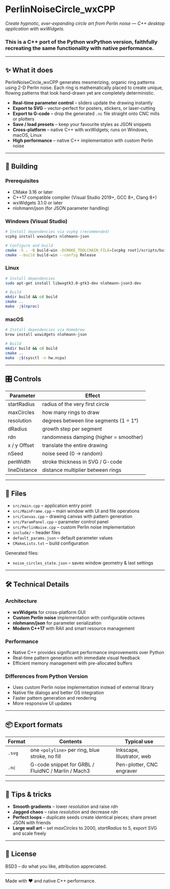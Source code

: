 # PerlinNoiseCircle_wxCPP
*Create hypnotic, ever-expanding circle art from Perlin noise — C++ desktop application with wxWidgets.*

### This is a C++ port of the Python wxPython version, faithfully recreating the same functionality with native performance.

---

## ✨ What it does

PerlinNoiseCircle_wxCPP generates mesmerizing, organic ring patterns using 2-D Perlin noise. Each ring is mathematically placed to create unique, flowing patterns that look hand-drawn yet are completely deterministic.

- **Real-time parameter control** – sliders update the drawing instantly
- **Export to SVG** – vector-perfect for posters, stickers, or laser-cutting  
- **Export to G-code** – drop the generated `.nc` file straight onto CNC mills or plotters
- **Save / load presets** – keep your favourite styles as JSON snippets
- **Cross-platform** – native C++ with wxWidgets; runs on Windows, macOS, Linux
- **High performance** – native C++ implementation with custom Perlin noise

---

## 🚀 Building

### Prerequisites
- CMake 3.16 or later
- C++17 compatible compiler (Visual Studio 2019+, GCC 8+, Clang 8+)
- wxWidgets 3.1.0 or later
- nlohmann/json (for JSON parameter handling)

### Windows (Visual Studio)
```bash
# Install dependencies via vcpkg (recommended)
vcpkg install wxwidgets nlohmann-json

# Configure and build
cmake -S . -B build-win -DCMAKE_TOOLCHAIN_FILE=[vcpkg root]/scripts/buildsystems/vcpkg.cmake
cmake --build build-win --config Release
```

### Linux
```bash
# Install dependencies
sudo apt-get install libwxgtk3.0-gtk3-dev nlohmann-json3-dev

# Build
mkdir build && cd build
cmake ..
make -j$(nproc)
```

### macOS
```bash
# Install dependencies via Homebrew
brew install wxwidgets nlohmann-json

# Build
mkdir build && cd build
cmake ..
make -j$(sysctl -n hw.ncpu)
```

---

## 🎛️ Controls

| Parameter        | Effect |
|------------------|--------|
| startRadius      | radius of the very first circle |
| maxCircles       | how many rings to draw |
| resolution       | degrees between line segments (1 = 1°) |
| dRadius          | growth step per segment |
| rdn              | randomness damping (higher = smoother) |
| x / y Offset     | translate the entire drawing |
| nSeed            | noise seed (0 → random) |
| penWidth         | stroke thickness in SVG / G-code |
| lineDistance     | distance multiplier between rings |

---

## 📁 Files

- `src/main.cpp` – application entry point
- `src/MainFrame.cpp` – main window with UI and file operations
- `src/Canvas.cpp` – drawing canvas with pattern generation
- `src/ParamPanel.cpp` – parameter control panel
- `src/PerlinNoise.cpp` – custom Perlin noise implementation
- `include/` – header files
- `default_params.json` – default parameter values
- `CMakeLists.txt` – build configuration

Generated files:
- `noise_circles_state.json` – saves window geometry & last settings

---

## 🛠️ Technical Details

### Architecture
- **wxWidgets** for cross-platform GUI
- **Custom Perlin noise** implementation with configurable octaves
- **nlohmann/json** for parameter serialization
- **Modern C++17** with RAII and smart resource management

### Performance
- Native C++ provides significant performance improvements over Python
- Real-time pattern generation with immediate visual feedback
- Efficient memory management with pre-allocated buffers

### Differences from Python Version
- Uses custom Perlin noise implementation instead of external library
- Native file dialogs and better OS integration
- Faster pattern generation and rendering
- More responsive UI updates

---

## 📦 Export formats

| Format | Contents | Typical use |
|--------|----------|-------------|
| `.svg` | one `<polyline>` per ring, blue stroke, no fill | Inkscape, Illustrator, web |
| `.nc`  | G-code snippet for GRBL / FluidNC / Marlin / Mach3 | Pen-plotter, CNC engraver |

---

## 🧪 Tips & tricks

- **Smooth gradients** – lower *resolution* and raise *rdn*
- **Jagged chaos** – raise *resolution* and decrease *rdn*
- **Perfect loops** – duplicate seeds create identical pieces; share preset JSON with friends
- **Large wall art** – set *maxCircles* to 2000, *startRadius* to 5, export SVG and scale freely

---

## 📜 License

BSD3 – do what you like, attribution appreciated.

---

Made with ❤️ and native C++ performance.
